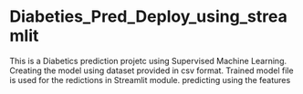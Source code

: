 # Diabeties_Pred_Deploy_using_streamlit
This is a Diabetics prediction projetc using Supervised Machine Learning.
Creating the model using dataset provided in csv format.
Trained model file is used for the redictions in Streamlit module.
predicting using the features

